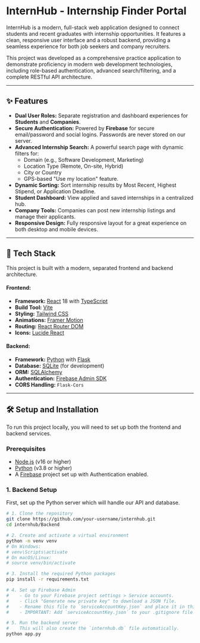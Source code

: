 # InternHub - Internship Finder Portal

InternHub is a modern, full-stack web application designed to connect students and recent graduates with internship opportunities. It features a clean, responsive user interface and a robust backend, providing a seamless experience for both job seekers and company recruiters.

This project was developed as a comprehensive practice application to demonstrate proficiency in modern web development technologies, including role-based authentication, advanced search/filtering, and a complete RESTful API architecture.

---

## ✨ Features

*   **Dual User Roles:** Separate registration and dashboard experiences for **Students** and **Companies**.
*   **Secure Authentication:** Powered by **Firebase** for secure email/password and social logins. Passwords are never stored on our server.
*   **Advanced Internship Search:** A powerful search page with dynamic filters for:
    *   Domain (e.g., Software Development, Marketing)
    *   Location Type (Remote, On-site, Hybrid)
    *   City or Country
    *   GPS-based "Use my location" feature.
*   **Dynamic Sorting:** Sort internship results by Most Recent, Highest Stipend, or Application Deadline.
*   **Student Dashboard:** View applied and saved internships in a centralized hub.
*   **Company Tools:** Companies can post new internship listings and manage their applicants.
*   **Responsive Design:** Fully responsive layout for a great experience on both desktop and mobile devices.

---

## 🚀 Tech Stack

This project is built with a modern, separated frontend and backend architecture.

#### **Frontend:**

*   **Framework:** [React](https://react.dev/) 18 with [TypeScript](https://www.typescriptlang.org/)
*   **Build Tool:** [Vite](https://vitejs.dev/)
*   **Styling:** [Tailwind CSS](https://tailwindcss.com/)
*   **Animations:** [Framer Motion](https://www.framer.com/motion/)
*   **Routing:** [React Router DOM](https://reactrouter.com/)
*   **Icons:** [Lucide React](https://lucide.dev/)

#### **Backend:**

*   **Framework:** [Python](https://www.python.org/) with [Flask](https://flask.palletsprojects.com/)
*   **Database:** [SQLite](https://www.sqlite.org/) (for development)
*   **ORM:** [SQLAlchemy](https://www.sqlalchemy.org/)
*   **Authentication:** [Firebase Admin SDK](https://firebase.google.com/docs/admin/setup)
*   **CORS Handling:** `Flask-Cors`

---

## 🛠️ Setup and Installation

To run this project locally, you will need to set up both the frontend and backend services.

### Prerequisites

*   [Node.js](https://nodejs.org/) (v16 or higher)
*   [Python](https://www.python.org/downloads/) (v3.8 or higher)
*   A [Firebase](https://firebase.google.com/) project set up with Authentication enabled.

### 1. Backend Setup

First, set up the Python server which will handle our API and database.

```bash
# 1. Clone the repository
git clone https://github.com/your-username/internhub.git
cd internhub/Backend

# 2. Create and activate a virtual environment
python -m venv venv
# On Windows:
# venv\Scripts\activate
# On macOS/Linux:
# source venv/bin/activate

# 3. Install the required Python packages
pip install -r requirements.txt

# 4. Set up Firebase Admin
#    - Go to your Firebase project settings > Service accounts.
#    - Click "Generate new private key" to download a JSON file.
#    - Rename this file to `serviceAccountKey.json` and place it in this `Backend` directory.
#    - IMPORTANT: Add `serviceAccountKey.json` to your .gitignore file to keep it private.

# 5. Run the backend server
#    This will also create the `internhub.db` file automatically.
python app.py
